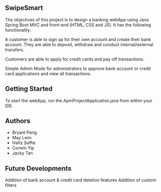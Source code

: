 ## SwipeSmart

The objectives of this project is to design a banking webApp using Java Spring Boot MVC and front-end (HTML, CSS and JS). It has the following functionality:

A customer is able to sign up for their own account and create their bank account. They are able to deposit, withdraw and conduct internal/external transfers. 

Customers are able to apply for credit cards and pay off transactions.

Simple Admin Mode for administrators to approve bank account or credit card applications and view all transactions.

## Getting Started

To start the webApp, run the ApmProjectApplication.java from within your IDE.

## Authors

- Bryant Pang
- May Lwin 
- Hafiz Saffie 
- Corwin Yip 
- Jacky Tan 



## Future Developments

Addition of bank account & credit card deletion features
Addition of custom filters


